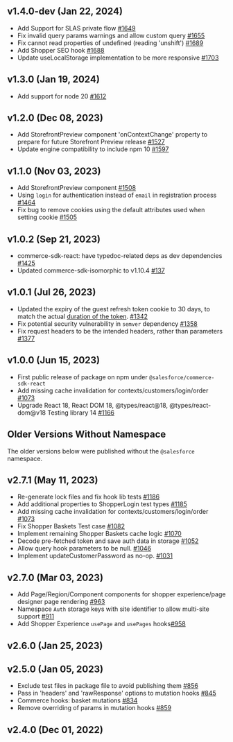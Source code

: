 ## v1.4.0-dev (Jan 22, 2024)

- Add Support for SLAS private flow [#1649](https://github.com/SalesforceCommerceCloud/pwa-kit/pull/1649)
- Fix invalid query params warnings and allow custom query [#1655](https://github.com/SalesforceCommerceCloud/pwa-kit/pull/1655)
- Fix cannot read properties of undefined (reading 'unshift') [#1689](https://github.com/SalesforceCommerceCloud/pwa-kit/pull/1689)
- Add Shopper SEO hook [#1688](https://github.com/SalesforceCommerceCloud/pwa-kit/pull/1688)
- Update useLocalStorage implementation to be more responsive [#1703](https://github.com/SalesforceCommerceCloud/pwa-kit/pull/1703)

## v1.3.0 (Jan 19, 2024)

- Add support for node 20 [#1612](https://github.com/SalesforceCommerceCloud/pwa-kit/pull/1612)

## v1.2.0 (Dec 08, 2023)

- Add StorefrontPreview component 'onContextChange' property to prepare for future Storefront Preview release [#1527](https://github.com/SalesforceCommerceCloud/pwa-kit/pull/1527)
- Update engine compatibility to include npm 10 [#1597](https://github.com/SalesforceCommerceCloud/pwa-kit/pull/1597)

## v1.1.0 (Nov 03, 2023)

- Add StorefrontPreview component [#1508](https://github.com/SalesforceCommerceCloud/pwa-kit/pull/1508)
- Using `login` for authentication instead of `email` in registration process [#1464](https://github.com/SalesforceCommerceCloud/pwa-kit/pull/1464)
- Fix bug to remove cookies using the default attributes used when setting cookie [#1505](https://github.com/SalesforceCommerceCloud/pwa-kit/pull/1505)

## v1.0.2 (Sep 21, 2023)

- commerce-sdk-react: have typedoc-related deps as dev dependencies [#1425](https://github.com/SalesforceCommerceCloud/pwa-kit/pull/1425)
- Updated commerce-sdk-isomorphic to v1.10.4 [#137](https://github.com/SalesforceCommerceCloud/commerce-sdk-isomorphic/pull/137)

## v1.0.1 (Jul 26, 2023)

- Updated the expiry of the guest refresh token cookie to 30 days, to match the actual [duration of the token](https://developer.salesforce.com/docs/commerce/commerce-api/guide/slas.html?q=refresh+token#access-tokens-and-refresh-tokens). [#1342](https://github.com/SalesforceCommerceCloud/pwa-kit/pull/1342)
- Fix potential security vulnerability in `semver` dependency [#1358](https://github.com/SalesforceCommerceCloud/pwa-kit/pull/1358)
- Fix request headers to be the intended headers, rather than parameters [#1377](https://github.com/SalesforceCommerceCloud/pwa-kit/pull/1377)

## v1.0.0 (Jun 15, 2023)

- First public release of package on npm under `@salesforce/commerce-sdk-react`
- Add missing cache invalidation for contexts/customers/login/order [#1073](https://github.com/SalesforceCommerceCloud/pwa-kit/pull/1073)
- Upgrade React 18, React DOM 18, @types/react@18, @types/react-dom@v18 Testing library 14 [#1166](https://github.com/SalesforceCommerceCloud/pwa-kit/pull/1166)

## Older Versions Without Namespace

The older versions below were published without the `@salesforce` namespace.

## v2.7.1 (May 11, 2023)

- Re-generate lock files and fix hook lib tests [#1186](https://github.com/SalesforceCommerceCloud/pwa-kit/pull/1186)
- Add additional properties to ShopperLogin test types [#1185](https://github.com/SalesforceCommerceCloud/pwa-kit/pull/1185)
- Add missing cache invalidation for contexts/customers/login/order [#1073](https://github.com/SalesforceCommerceCloud/pwa-kit/pull/1073)
- Fix Shopper Baskets Test case [#1082](https://github.com/SalesforceCommerceCloud/pwa-kit/pull/1082)
- Implement remaining Shopper Baskets cache logic [#1070](https://github.com/SalesforceCommerceCloud/pwa-kit/pull/1070)
- Decode pre-fetched token and save auth data in storage [#1052](https://github.com/SalesforceCommerceCloud/pwa-kit/pull/1052)
- Allow query hook parameters to be null. [#1046](https://github.com/SalesforceCommerceCloud/pwa-kit/pull/1046)
- Implement updateCustomerPassword as no-op. [#1031](https://github.com/SalesforceCommerceCloud/pwa-kit/pull/1031)

## v2.7.0 (Mar 03, 2023)

- Add Page/Region/Component components for shopper experience/page designer page rendering [#963](https://github.com/SalesforceCommerceCloud/pwa-kit/pull/963)
- Namespace `Auth` storage keys with site identifier to allow multi-site support [#911](https://github.com/SalesforceCommerceCloud/pwa-kit/pull/911)
- Add Shopper Experience `usePage` and `usePages` hooks[#958](https://github.com/SalesforceCommerceCloud/pwa-kit/pull/958)

## v2.6.0 (Jan 25, 2023)

## v2.5.0 (Jan 05, 2023)

- Exclude test files in package file to avoid publishing them [#856](https://github.com/SalesforceCommerceCloud/pwa-kit/pull/856)
- Pass in 'headers' and 'rawResponse' options to mutation hooks [#845](https://github.com/SalesforceCommerceCloud/pwa-kit/pull/845)
- Commerce hooks: basket mutations [#834](https://github.com/SalesforceCommerceCloud/pwa-kit/pull/834)
- Remove overriding of params in mutation hooks [#859](https://github.com/SalesforceCommerceCloud/pwa-kit/pull/859)

## v2.4.0 (Dec 01, 2022)
